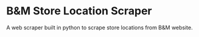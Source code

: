 # B&M Store Location Scraper

A web scraper built in python to scrape store locations from B&M website.
